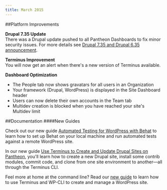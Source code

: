 ```yaml
---
title: March 2015
---
```

##Platform Improvements

**Drupal 7.35 Update**  
There was a Drupal update pushed to all Pantheon Dashboards to fix minor security issues. For more details see [Drupal 7.35 and Drupal 6.35 announcement](https://www.drupal.org/drupal-7.35).

**Terminus Improvement**  
You will now get an alert when there's a new version of Terminus available.

**Dashboard Optimization**  
- The People tab now shows gravatars for all users in an Organization  
- Your framework (Drupal, WordPress) is displayed in the Site Dashboard header  
- Users can now delete their own accounts in the Team tab  
- Multidev creation is blocked when you have reached your site's Multidev limit


##Documentation
####New Guides

Check out our new guide [Automated Testing for WordPress with Behat](/docs/guides/automated-testing-wordpress-behat/) to learn how to set up Behat on your local machine and run automated tests against a remote WordPress site.

In our new guide [Use Terminus to Create and Update Drupal Sites on Pantheon](/docs/guides/terminus-drupal-site-management/), you'll learn how to create a new Drupal site, install some contrib modules, commit code, and clone from one site environment to another—all through the Terminus CLI.

Feel more at home at the command line? Read our [new guide](/docs/guides/create-a-wordpress-site-from-the-commandline-with-terminus-and-wp-cli/) to learn how to use Terminus and WP-CLI to create and manage a WordPress site.
